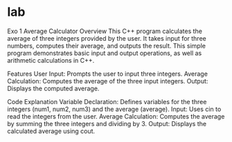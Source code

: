 # lab
Exo 1 Average Calculator
Overview
This C++ program calculates the average of three integers provided by the user. 
It takes input for three numbers, computes their average, and outputs the result. 
This simple program demonstrates basic input and output operations, as well as arithmetic calculations in C++.

Features
User Input: Prompts the user to input three integers.
Average Calculation: Computes the average of the three input integers.
Output: Displays the computed average.

Code Explanation
Variable Declaration: Defines variables for the three integers (num1, num2, num3) and the average (average).
Input: Uses cin to read the integers from the user.
Average Calculation: Computes the average by summing the three integers and dividing by 3.
Output: Displays the calculated average using cout.
